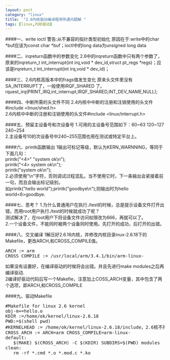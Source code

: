 ```yaml
---
layout: post
category: "linux"
title:  "2.6内核驱动编译程序所遇问题解 "
tags: [linux,内核驱动]
---
```

####一、write ioctl 警告:从不兼容的指针类型初始化
原因在于:write中的char *buf应该为const char *buf；ioctl中的long data为unsigned long data
 
####二、irqreturn函数中的参数变化
2.6中的irqreturn函数中只有两个参数了，原来的irqreturn_t int_interrupt(int irq,void * dev_id,struct pt_regs *regs)；应该是irqreturn_t int_interrupt(int irq,void * dev_id)；
 
####三、2.6内核高版本中的frags值发生变化
原来头文件里没有SA_INTERRUPT了，一般使用IRQF_SHARED 了。  
rquest_irq(PRINT_IRQ,int_interrupt,IRQF_SHARED,INT_DEV_NAME,NULL);
 
####四、中断所需的头文件不同
2.4内核中中断的注册和注销使用的头文件#include <linux/shed.h>  
2.6内核中中断的注册和注销使用的头文件#include <linux/interrupt.h>

####五、预留主设备号和次设备号
1.可用的主设备号范围如下：60~63 120~127 240~254  
2.主设备号10的次设备号中240~255范围也用在测试或特定平台上。
 
####六、printk函数输出
1输出可标记等级，默认为KERN_WARNNING，等同于下面几句：  
printk("<4>" "system ok\n");  
printk("<4> system ok\n");  
printk("system ok\n");  
2.必须使用“\n”字符，否则调试过程混乱。当不使用它时，下一条输出会紧接着前一句，而且会输出标记级别。  
如printk("hello world");printk("goodbye\n");则输出时为hello world<6>goodbye.
 
####七、思考？
1.为什么普通用户在执行./test的时候，总是提示设备文件打开出错，而用root用户执行./test的时候就成功了呢？  
测试解决了，在root用户下将设备文件访问权限改为666，再就可以了。  
2.一个设备文件，不能同时被两个设备同时使用。先打开的成功，后打开的出错。

####八、交叉编译
1解压好2.6.18内核，并修改内核目录inux-2.6.18下的Makefile，更改ARCH,和CROSS_COMPILE值。
<pre>
ARCH := arm
CROSS_COMPILE := /usr/local/arm/3.4.1/bin/arm-linux-
</pre>
如果没有设置好，在编译驱动的时候将会出错。并且先进行make modules之后再编译驱动.  
2编译好驱动代码后写一个Makefie，注意加上COSS_ARCH变量，其中包含了两个选项，即ARCH,和CROSS_COMPILE

####九、驱动Makefile
<pre>
#Makefile for linux 2.6 kernel
obj-m+=hello.o
KDIR :=/home/ok/kernel/linux-2.6.18
PWD:=$(shell pwd)
#KERNELHEAD := /home/ok/kernel/linux-2.6.18/include，2.6核不用到。
CROSS_ARCH := ARCH=arm CROSS_COMPILE=arm-linux-
default:
   $(MAKE) $(CROSS_ARCH) -C $(KDIR) SUBDIRS=$(PWD) modules
clean:
   rm -rf *.cmd *.o *.mod.c *.ko
</pre>
